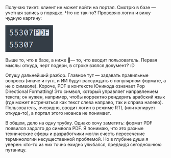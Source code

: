 ﻿Получаю тикет: клиент не может войти на портал. Смотрю в базе — учетная запись в порядке. Что не так-то? Проверяю логин и вижу чудную картину:

![PDF](pdf.png)

Выше то, что в базе, а ниже — то, что вводит пользователь. Первая мысль: откуда, черт подери, в строке взялся документ? :D 

Опущу дальнейший разбор. Главное тут — задавать правильные вопросы (иначе и гугл, и ИИ будут рассуждать о популярном формате, а не о символе). Короче, PDF в контексте Юникода означает Pop Directional Formatting! Это символ, который управляет направлением текста; он нужен, например, чтобы корректно рендерить арабский язык (где может встречаться как текст слева направо, так и справа налево). Пользователь, очевидно, вводит логин в режиме RTL (или копирует откуда-то), а портал этого нюанса не понимает.

В общем, дело на одну трубку. Однако хочу заметить: формат PDF появился задолго до символа PDF. Я понимаю, что это разные технические сферы и разработчики могли счесть пересечение терминологии несущественной проблемой. Но в глубине души я уверен: кто-то из них точно ехидно улыбался, предвидя сегодняшнюю путаницу.
